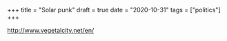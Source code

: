 +++
title = "Solar punk"
draft = true
date = "2020-10-31"
tags = ["politics"]
+++

http://www.vegetalcity.net/en/
